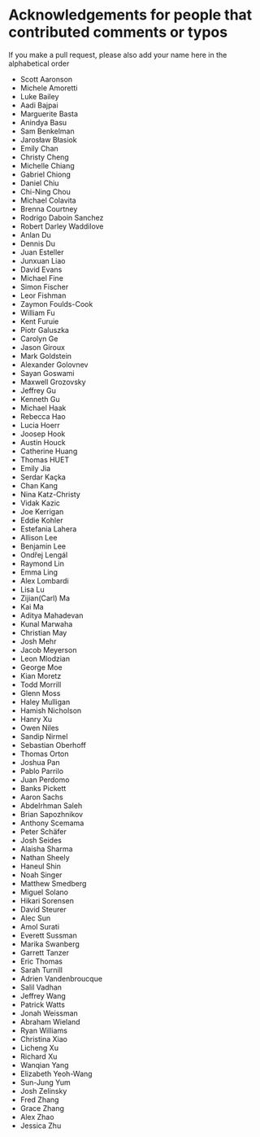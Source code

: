 # Acknowledgements for people that contributed comments or typos

If you make a pull request, please also add your name here in the alphabetical order

* Scott Aaronson
* Michele Amoretti
* Luke Bailey
* Aadi Bajpai
* Marguerite Basta
* Anindya Basu
* Sam Benkelman
* Jarosław Błasiok
* Emily Chan
* Christy Cheng
* Michelle Chiang
* Gabriel Chiong
* Daniel Chiu
* Chi-Ning Chou
* Michael Colavita
* Brenna Courtney
* Rodrigo Daboin Sanchez
* Robert Darley Waddilove
* Anlan Du
* Dennis Du
* Juan Esteller
* Junxuan Liao
* David Evans
* Michael Fine
* Simon Fischer
* Leor Fishman
* Zaymon Foulds-Cook
* William Fu
* Kent Furuie
* Piotr Galuszka
* Carolyn Ge
* Jason Giroux
* Mark Goldstein
* Alexander Golovnev
* Sayan Goswami
* Maxwell Grozovsky
* Jeffrey Gu
* Kenneth Gu
* Michael Haak
* Rebecca Hao
* Lucia Hoerr
* Joosep Hook
* Austin Houck
* Catherine Huang
* Thomas HUET
* Emily Jia
* Serdar Kaçka
* Chan Kang
* Nina Katz-Christy
* Vidak Kazic
* Joe Kerrigan
* Eddie Kohler
* Estefania Lahera
* Allison Lee
* Benjamin Lee
* Ondřej Lengál
* Raymond Lin
* Emma Ling
* Alex Lombardi
* Lisa Lu
* Zijian(Carl) Ma
* Kai Ma
* Aditya Mahadevan
* Kunal Marwaha
* Christian May
* Josh Mehr
* Jacob Meyerson
* Leon Mlodzian
* George Moe
* Kian Moretz
* Todd Morrill
* Glenn Moss
* Haley Mulligan
* Hamish Nicholson
* Hanry Xu
* Owen Niles
* Sandip Nirmel
* Sebastian Oberhoff
* Thomas Orton
* Joshua Pan
* Pablo Parrilo
* Juan Perdomo
* Banks Pickett
* Aaron Sachs
* Abdelrhman Saleh
* Brian Sapozhnikov
* Anthony Scemama
* Peter Schäfer
* Josh Seides
* Alaisha Sharma
* Nathan Sheely
* Haneul Shin
* Noah Singer
* Matthew Smedberg
* Miguel Solano
* Hikari Sorensen
* David Steurer
* Alec Sun
* Amol Surati
* Everett Sussman
* Marika Swanberg
* Garrett Tanzer
* Eric Thomas
* Sarah Turnill
* Adrien Vandenbroucque
* Salil Vadhan
* Jeffrey Wang
* Patrick Watts
* Jonah Weissman
* Abraham Wieland
* Ryan Williams
* Christina Xiao
* Licheng Xu
* Richard Xu
* Wanqian Yang
* Elizabeth Yeoh-Wang
* Sun-Jung Yum
* Josh Zelinsky
* Fred Zhang
* Grace Zhang
* Alex Zhao
* Jessica Zhu


